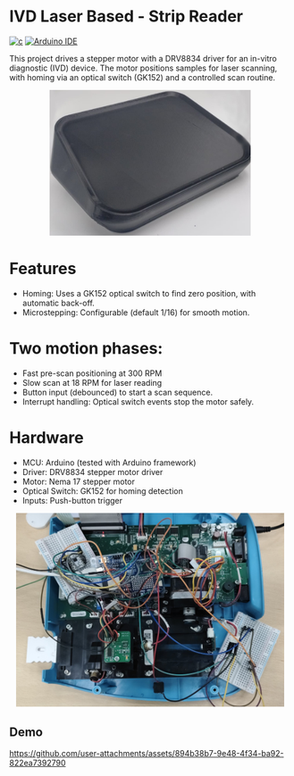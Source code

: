 # IVD Laser Based - Strip Reader

[![c](https://img.shields.io/badge/C-00599C?logo=c)](https://en.cppreference.com/w/)
[![Arduino IDE](https://img.shields.io/badge/Arduino_IDE-00979D?&logo=arduino&logoColor=white)](https://www.arduino.cc/en/software/)

This project drives a stepper motor with a DRV8834 driver for an in-vitro diagnostic (IVD) device.
The motor positions samples for laser scanning, with homing via an optical switch (GK152) and a controlled scan routine.

<p align="center"> <img alt="SmearBot hero" src="assets/hero.jpg" width="360"> </p>

# Features

- Homing: Uses a GK152 optical switch to find zero position, with automatic back-off.
- Microstepping: Configurable (default 1/16) for smooth motion.

# Two motion phases:

- Fast pre-scan positioning at 300 RPM
- Slow scan at 18 RPM for laser reading
- Button input (debounced) to start a scan sequence.
- Interrupt handling: Optical switch events stop the motor safely.

# Hardware

- MCU: Arduino (tested with Arduino framework)
- Driver: DRV8834 stepper motor driver
- Motor: Nema 17 stepper motor
- Optical Switch: GK152 for homing detection
- Inputs: Push-button trigger

<p  align="center"> <img alt="ivd internals" src="assets/ivd.jpg" width="480"></p>

## Demo

https://github.com/user-attachments/assets/894b38b7-9e48-4f34-ba92-822ea7392790
